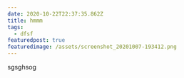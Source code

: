 ```yaml
---
date: 2020-10-22T22:37:35.862Z
title: hmmm
tags:
  - dfsf
featuredpost: true
featuredimage: /assets/screenshot_20201007-193412.png
---
```

sgsghsog
